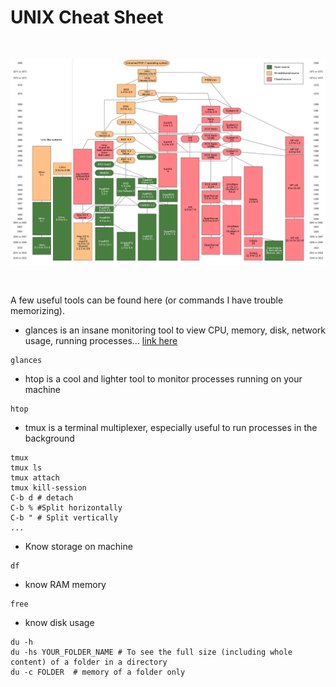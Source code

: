 # UNIX Cheat Sheet

</br>
<p align="center">
  <img src="/img/unix.png" width=700 />
</p>
</br>

A few useful tools can be found here (or commands I have trouble memorizing).


- glances is an insane monitoring tool to view CPU, memory, disk, network usage, running processes... [link here](https://github.com/nicolargo/glances)
```
glances
```

- htop is a cool and lighter tool to monitor processes running on your machine 
```
htop
```

- tmux is a terminal multiplexer, especially useful to run processes in the background
```
tmux
tmux ls
tmux attach
tmux kill-session
C-b d # detach
C-b % #Split horizontally
C-b " # Split vertically
...
```

- Know storage on machine
```
df
```

- know RAM memory
```
free  
```

- know disk usage
```
du -h
du -hs YOUR_FOLDER_NAME # To see the full size (including whole content) of a folder in a directory
du -c FOLDER  # memory of a folder only
```
